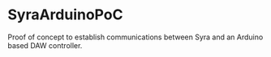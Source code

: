 # SyraArduinoPoC
Proof of concept to establish communications between Syra and an Arduino based DAW controller.
